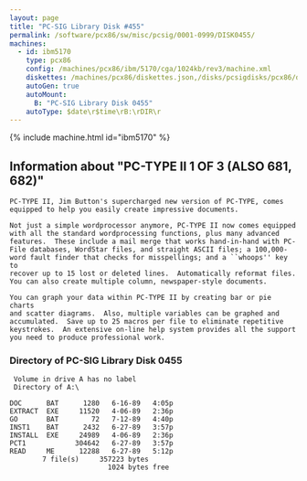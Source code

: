 ```yaml
---
layout: page
title: "PC-SIG Library Disk #455"
permalink: /software/pcx86/sw/misc/pcsig/0001-0999/DISK0455/
machines:
  - id: ibm5170
    type: pcx86
    config: /machines/pcx86/ibm/5170/cga/1024kb/rev3/machine.xml
    diskettes: /machines/pcx86/diskettes.json,/disks/pcsigdisks/pcx86/diskettes.json
    autoGen: true
    autoMount:
      B: "PC-SIG Library Disk 0455"
    autoType: $date\r$time\rB:\rDIR\r
---
```


{% include machine.html id="ibm5170" %}

## Information about "PC-TYPE II 1 OF 3 (ALSO 681, 682)"

    PC-TYPE II, Jim Button's supercharged new version of PC-TYPE, comes
    equipped to help you easily create impressive documents.
    
    Not just a simple wordprocessor anymore, PC-TYPE II now comes equipped
    with all the standard wordprocessing functions, plus many advanced
    features.  These include a mail merge that works hand-in-hand with PC-
    File databases, WordStar files, and straight ASCII files; a 100,000-
    word fault finder that checks for misspellings; and a ``whoops'' key to
    recover up to 15 lost or deleted lines.  Automatically reformat files.
    You can also create multiple column, newspaper-style documents.
    
    You can graph your data within PC-TYPE II by creating bar or pie charts
    and scatter diagrams.  Also, multiple variables can be graphed and
    accumulated.  Save up to 25 macros per file to eliminate repetitive
    keystrokes.  An extensive on-line help system provides all the support
    you need to produce professional work.

### Directory of PC-SIG Library Disk 0455

     Volume in drive A has no label
     Directory of A:\

    DOC      BAT      1280   6-16-89   4:05p
    EXTRACT  EXE     11520   4-06-89   2:36p
    GO       BAT        72   7-12-89   4:40p
    INST1    BAT      2432   6-27-89   3:57p
    INSTALL  EXE     24989   4-06-89   2:36p
    PCT1            304642   6-27-89   3:57p
    READ     ME      12288   6-27-89   5:12p
            7 file(s)     357223 bytes
                            1024 bytes free
